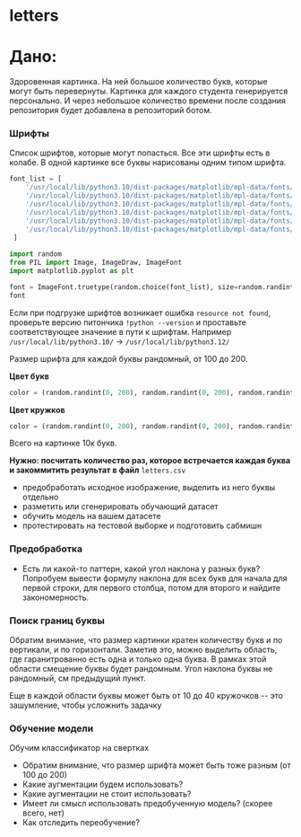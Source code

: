 # letters

# Дано:

Здоровенная картинка. На ней большое количество букв, которые могут быть перевернуты. 
Картинка для каждого студента генерируется персонально. И через небольшое количество времени после создания репозитория будет добавлена в репозиторий ботом.

### Шрифты
Список шрифтов, которые могут попасться. Все эти шрифты есть в колабе. В одной картинке все буквы нарисованы одним типом шрифта.
```python
font_list = [ 
    '/usr/local/lib/python3.10/dist-packages/matplotlib/mpl-data/fonts/ttf/DejaVuSans-Bold.ttf',
    '/usr/local/lib/python3.10/dist-packages/matplotlib/mpl-data/fonts/ttf/DejaVuSansMono-Bold.ttf',
    '/usr/local/lib/python3.10/dist-packages/matplotlib/mpl-data/fonts/ttf/DejaVuSansMono.ttf',
    '/usr/local/lib/python3.10/dist-packages/matplotlib/mpl-data/fonts/ttf/DejaVuSans.ttf',
    '/usr/local/lib/python3.10/dist-packages/matplotlib/mpl-data/fonts/ttf/DejaVuSerif-Italic.ttf',
    '/usr/local/lib/python3.10/dist-packages/matplotlib/mpl-data/fonts/ttf/DejaVuSerif.ttf',
 ]
 
import random
from PIL import Image, ImageDraw, ImageFont
import matplotlib.pyplot as plt

font = ImageFont.truetype(random.choice(font_list), size=random.randint(100, 200))
font
 ```
 
Если при подгрузке шрифтов возникает ошибка `resource not found`, проверьте версию питончика `!python --version` и проставьте соответствующее значение в пути к шрифтам. Например `/usr/local/lib/python3.10/` -> `/usr/local/lib/python3.12/`

Размер шрифта для каждой буквы рандомный, от 100 до 200.

**Цвет букв**
```python
color = (random.randint(0, 200), random.randint(0, 200), random.randint(0, 200))
```

**Цвет кружков**
```python
color = (random.randint(0, 200), random.randint(0, 200), random.randint(0, 200), random.randint(50, 70))
```

Всего на картинке 10к букв. 

**Нужно: посчитать количество раз, которое встречается каждая буква и закоммитить результат в файл** `letters.csv`


* предобработать исходное изображение, выделить из него буквы отдельно
* разметить или сгенерировать обучающий датасет
* обучить модель на вашем датасете
* протестировать на тестовой выборке и подготовить сабмишн

### Предобработка

* Есть ли какой-то паттерн, какой угол наклона у разных букв? Попробуем вывести формулу наклона для всех букв для начала для первой строки, для первого столбца, потом для второго и найдите закономерность.

### Поиск границ буквы

Обратим внимание, что размер картинки кратен количеству букв и по вертикали, и по горизонтали. Заметив это, можно выделить область, где гаранитрованно есть одна и только одна буква. В рамках этой области смещение буквы будет рандомным. Угол наклона буквы не рандомный, см предыдущий пункт.

Еще в каждой области буквы может быть от 10 до 40 кружочков -- это зашумление, чтобы усложнить задачку


### Обучение модели

Обучим классификатор на свертках

* Обратим внимание, что размер шрифта может быть тоже разным (от 100 до 200)
* Какие аугментации будем использовать?
* Какие аугментации не стоит использовать?
* Имеет ли смысл использовать предобученную модель? (скорее всего, нет)
* Как отследить переобучение?
